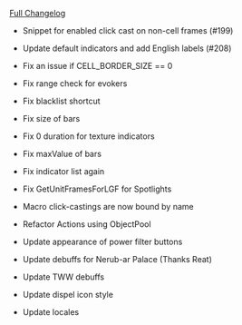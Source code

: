 [Full Changelog](https://github.com/enderneko/Cell/compare/r238-release...b1f21b9a7db9f8d3e32e7514aa8f8fbf6206e0c0)

- Snippet for enabled click cast on non-cell frames (#199)
- Update default indicators and add English labels (#208)

- Fix an issue if CELL_BORDER_SIZE == 0
- Fix range check for evokers
- Fix blacklist shortcut
- Fix size of bars
- Fix 0 duration for texture indicators
- Fix maxValue of bars
- Fix indicator list again
- Fix GetUnitFramesForLGF for Spotlights
- Macro click-castings are now bound by name
- Refactor Actions using ObjectPool
- Update appearance of power filter buttons
- Update debuffs for Nerub-ar Palace (Thanks Reat)
- Update TWW debuffs
- Update dispel icon style
- Update locales
